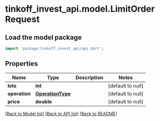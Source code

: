 # tinkoff_invest_api.model.LimitOrderRequest

## Load the model package
```dart
import 'package:tinkoff_invest_api/api.dart';
```

## Properties
Name | Type | Description | Notes
------------ | ------------- | ------------- | -------------
**lots** | **int** |  | [default to null]
**operation** | [**OperationType**](OperationType.md) |  | [default to null]
**price** | **double** |  | [default to null]

[[Back to Model list]](../README.md#documentation-for-models) [[Back to API list]](../README.md#documentation-for-api-endpoints) [[Back to README]](../README.md)


